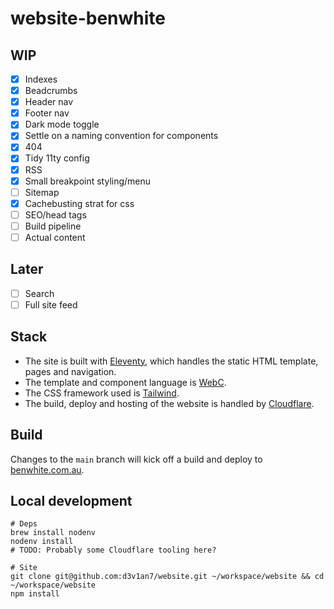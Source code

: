 # website-benwhite

## WIP

- [x] Indexes
- [x] Beadcrumbs
- [x] Header nav
- [x] Footer nav
- [x] Dark mode toggle
- [x] Settle on a naming convention for components
- [x] 404
- [x] Tidy 11ty config
- [x] RSS
- [x] Small breakpoint styling/menu
- [ ] Sitemap
- [x] Cachebusting strat for css
- [ ] SEO/head tags
- [ ] Build pipeline
- [ ] Actual content

## Later

- [ ] Search
- [ ] Full site feed

## Stack

- The site is built with [Eleventy](https://www.11ty.dev/), which handles the static HTML template, pages and navigation.
- The template and component language is [WebC](https://www.11ty.dev/docs/languages/webc/).
- The CSS framework used is [Tailwind](https://tailwindcss.com/).
- The build, deploy and hosting of the website is handled by [Cloudflare](https://www.cloudflare.com/).

## Build

Changes to the `main` branch will kick off a build and deploy to [benwhite.com.au](https://benwhite.com.au/).

## Local development

```
# Deps
brew install nodenv
nodenv install
# TODO: Probably some Cloudflare tooling here?

# Site
git clone git@github.com:d3v1an7/website.git ~/workspace/website && cd ~/workspace/website
npm install
```
